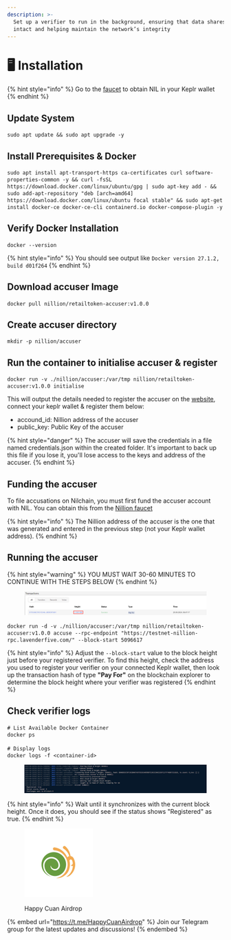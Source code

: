 ```yaml
---
description: >-
  Set up a verifier to run in the background, ensuring that data shares remain
  intact and helping maintain the network’s integrity
---
```


# 🖥️ Installation

{% hint style="info" %}
Go to the [faucet](https://faucet.testnet.nillion.com/) to obtain NIL in your Keplr wallet
{% endhint %}

## Update System <a href="#install-dependencies" id="install-dependencies"></a>

```
sudo apt update && sudo apt upgrade -y
```

## Install Prerequisites & Docker

```
sudo apt install apt-transport-https ca-certificates curl software-properties-common -y && curl -fsSL https://download.docker.com/linux/ubuntu/gpg | sudo apt-key add - && sudo add-apt-repository "deb [arch=amd64] https://download.docker.com/linux/ubuntu focal stable" && sudo apt-get install docker-ce docker-ce-cli containerd.io docker-compose-plugin -y
```

## Verify Docker Installation <a href="#download-binary--copy-to-usrbin" id="download-binary--copy-to-usrbin"></a>

```
docker --version
```

{% hint style="info" %}
You should see output like `Docker version 27.1.2, build d01f264`
{% endhint %}

## Download accuser Image

```
docker pull nillion/retailtoken-accuser:v1.0.0
```

## Create accuser directory

```
mkdir -p nillion/accuser
```

## Run the container to initialise accuser & register

```
docker run -v ./nillion/accuser:/var/tmp nillion/retailtoken-accuser:v1.0.0 initialise
```

This will output the details needed to register the accuser on the [website](https://verifier.nillion.com/verifier), connect your keplr wallet & register them below:

* accound\_id: Nillion address of the accuser
* public\_key: Public Key of the accuser

{% hint style="danger" %}
The accuser will save the credentials in a file named credentials.json within the created folder. It's important to back up this file if you lose it, you'll lose access to the keys and address of the accuser.
{% endhint %}

## Funding the accuser

To file accusations on Nilchain, you must first fund the accuser account with NIL. You can obtain this from the [Nillion faucet](https://faucet.testnet.nillion.com/)

{% hint style="info" %}
The Nillion address of the accuser is the one that was generated and entered in the previous step (not your Keplr wallet address).
{% endhint %}

## Running the accuser

{% hint style="warning" %}
YOU MUST WAIT 30-60 MINUTES TO CONTINUE WITH THE STEPS BELOW
{% endhint %}

<figure><img src="../../.gitbook/assets/2024-08-28 09_06_02-Address nillion1he...9pfn Details - Nillion (NIL) Blockchain Explorer.png" alt=""><figcaption></figcaption></figure>

```
docker run -d -v ./nillion/accuser:/var/tmp nillion/retailtoken-accuser:v1.0.0 accuse --rpc-endpoint "https://testnet-nillion-rpc.lavenderfive.com/" --block-start 5096617
```

{% hint style="info" %}
Adjust the `--block-start` value to the block height just before your registered verifier. To find this height, check the address you used to register your verifier on your connected Keplr wallet, then look up the transaction hash of type **"Pay For"** on the blockchain explorer to determine the block height where your verifier was registered
{% endhint %}

## Check verifier logs

```
# List Available Docker Container
docker ps

# Display logs
docker logs -f <container-id>
```

<figure><img src="../../.gitbook/assets/photo_2024-08-28_09-32-30.jpg" alt=""><figcaption></figcaption></figure>

{% hint style="info" %}
Wait until it synchronizes with the current block height. Once it does, you should see if the status shows "Registered" as true.
{% endhint %}

<div data-full-width="true"><figure><img src="../../.gitbook/assets/HCA logo.jpg" alt="" width="160"><figcaption><p>Happy Cuan Airdrop</p></figcaption></figure></div>

{% embed url="https://t.me/HappyCuanAirdrop" %}
Join our Telegram group for the latest updates and discussions!
{% endembed %}
